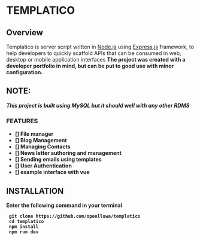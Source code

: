 # TEMPLATICO



## Overview
Templatico is server script  written in [Node.js](https://nodejs.org) using [Express.js](https://express.js) framework, to help developers to quickly scaffold  APIs that can be consumed in web, desktop or mobile application interfaces <b/>
The project was created with a developer portfolio in mind, but can be put to good use with minor configuration.



## NOTE:
_This project is built using MySQL
but it should well with any other RDMS_



### FEATURES

- [] File manager
- [] Blog Management
- [] Managing Contacts
- [] News letter authoring and management
- [] Sending emails using templates
- [] User Authentication
- [] example interface with vue


## INSTALLATION

Enter the following command in your terminal

```shell
 git clone https://github.com/opeolluwa/templatico
 cd templatico
 npm install
 npm run dev
```
